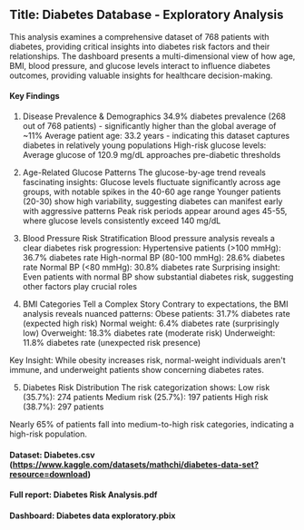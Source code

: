 ## Title: Diabetes Database - Exploratory Analysis

This analysis examines a comprehensive dataset of 768 patients with diabetes, providing critical insights into diabetes risk factors and their relationships. The dashboard presents a multi-dimensional view of how age, BMI, blood pressure, and glucose levels interact to influence diabetes outcomes, providing valuable insights for healthcare decision-making.

#### Key Findings
1. Disease Prevalence & Demographics
34.9% diabetes prevalence (268 out of 768 patients) - significantly higher than the global average of ~11%
Average patient age: 33.2 years - indicating this dataset captures diabetes in relatively young populations
High-risk glucose levels: Average glucose of 120.9 mg/dL approaches pre-diabetic thresholds

2. Age-Related Glucose Patterns
The glucose-by-age trend reveals fascinating insights:
Glucose levels fluctuate significantly across age groups, with notable spikes in the 40-60 age range
Younger patients (20-30) show high variability, suggesting diabetes can manifest early with aggressive patterns
Peak risk periods appear around ages 45-55, where glucose levels consistently exceed 140 mg/dL

3. Blood Pressure Risk Stratification
Blood pressure analysis reveals a clear diabetes risk progression:
Hypertensive patients (>100 mmHg): 36.7% diabetes rate
High-normal BP (80-100 mmHg): 28.6% diabetes rate
Normal BP (<80 mmHg): 30.8% diabetes rate
Surprising insight: Even patients with normal BP show substantial diabetes risk, suggesting other factors play crucial roles

4. BMI Categories Tell a Complex Story
Contrary to expectations, the BMI analysis reveals nuanced patterns:
Obese patients: 31.7% diabetes rate (expected high risk)
Normal weight: 6.4% diabetes rate (surprisingly low)
Overweight: 18.3% diabetes rate (moderate risk)
Underweight: 11.8% diabetes rate (unexpected risk presence)

Key Insight: While obesity increases risk, normal-weight individuals aren't immune, and underweight patients show concerning diabetes rates.

5. Diabetes Risk Distribution
The risk categorization shows:
Low risk (35.7%): 274 patients
Medium risk (25.7%): 197 patients
High risk (38.7%): 297 patients

Nearly 65% of patients fall into medium-to-high risk categories, indicating a high-risk population.


#### Dataset: Diabetes.csv (https://www.kaggle.com/datasets/mathchi/diabetes-data-set?resource=download)
#### Full report: Diabetes Risk Analysis.pdf
#### Dashboard: Diabetes data exploratory.pbix

